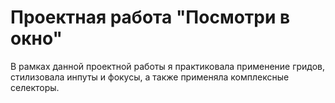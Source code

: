 # Проектная работа "Посмотри в окно"
В рамках данной проектной работы я практиковала применение гридов, стилизовала инпуты и фокусы, а также применяла комплексные селекторы.